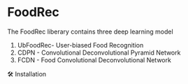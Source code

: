 # FoodRec
The FoodRec liberary contains three deep learning model 
1. UbFoodRec- User-biased Food Recognition
2. CDPN - Convolutional Deconvolutional Pyramid Network
3. FCDN - Food Convolutional Deconvolutional Network 

🛠 Installation
